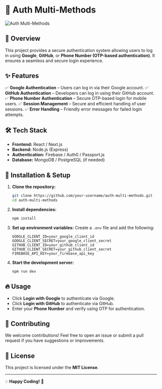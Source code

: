 # 🚀 Auth Multi-Methods

![Auth Multi-Methods](https://via.placeholder.com/800x400?text=Authentication+System)

## 📌 Overview
This project provides a secure authentication system allowing users to log in using **Google**, **GitHub**, or **Phone Number (OTP-based authentication)**. It ensures a seamless and secure login experience.

## ✨ Features
✅ **Google Authentication** – Users can log in via their Google account.
✅ **GitHub Authentication** – Developers can log in using their GitHub account.
✅ **Phone Number Authentication** – Secure OTP-based login for mobile users.
✅ **Session Management** – Secure and efficient handling of user sessions.
✅ **Error Handling** – Friendly error messages for failed login attempts.

## 🛠 Tech Stack
- **Frontend:** React / Next.js
- **Backend:** Node.js (Express)
- **Authentication:** Firebase / Auth0 / Passport.js
- **Database:** MongoDB / PostgreSQL (if needed)

## 🚀 Installation & Setup
1. **Clone the repository:**
   ```sh
   git clone https://github.com/your-username/auth-multi-methods.git
   cd auth-multi-methods
   ```
2. **Install dependencies:**
   ```sh
   npm install
   ```
3. **Set up environment variables:** Create a `.env` file and add the following:
   ```env
   GOOGLE_CLIENT_ID=your_google_client_id
   GOOGLE_CLIENT_SECRET=your_google_client_secret
   GITHUB_CLIENT_ID=your_github_client_id
   GITHUB_CLIENT_SECRET=your_github_client_secret
   FIREBASE_API_KEY=your_firebase_api_key
   ```
4. **Start the development server:**
   ```sh
   npm run dev
   ```

## 🔥 Usage
- Click **Login with Google** to authenticate via Google.
- Click **Login with GitHub** to authenticate via GitHub.
- Enter your **Phone Number** and verify using OTP for authentication.

## 🤝 Contributing
We welcome contributions! Feel free to open an issue or submit a pull request if you have suggestions or improvements.

## 📜 License
This project is licensed under the **MIT License**.

---
💡 **Happy Coding!** 🎉

